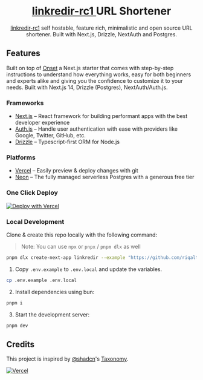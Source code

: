 <a href="https://nextjs.org">
  <h1 align="center">
   <a href="https://links.riq.my.id/" tardet="_blank">
    linkredir-rc1
   </a>
   URL Shortener
  </h1>
</a>

<p align="center">
  <a href="https://links.riq.my.id/" tardet="_blank">linkredir-rc1</a> self hostable, feature rich, minimalistic and open source URL shortener. Built with Next.js, Drizzle, NextAuth and Postgres.
</p>

## Features

Built on top of [Onset](https://onset.vercel.app) a Next.js starter that comes with step-by-step instructions to understand how everything works, easy for both beginners and experts alike and giving you the confidence to customize it to your needs. Built with Next.js 14, Drizzle (Postgres), NextAuth/Auth.js.

### Frameworks

- [Next.js](https://nextjs.org/) – React framework for building performant apps with the best developer experience
- [Auth.js](https://authjs.dev/) – Handle user authentication with ease with providers like Google, Twitter, GitHub, etc.
- [Drizzle](https://orm.drizzle.team/) – Typescript-first ORM for Node.js

### Platforms

- [Vercel](https://vercel.com/) – Easily preview & deploy changes with git
- [Neon](https://neon.tech/) – The fully managed serverless Postgres with a generous free tier

### One Click Deploy

[![Deploy with Vercel](https://vercel.com/button)](https://vercel.com/new/clone?repository-url=https%3A%2F%2Fgithub.com%2Friqalter%2Flinkredir-rc1&env=NEXT_PUBLIC_APP_URL,POSTGRES_URL,NEXTAUTH_SECRET,GOOGLE_CLIENT_ID,GOOGLE_CLIENT_SECRET&project-name=linkredir-rc1&repository-name=linkredir-rc1)

### Local Development

Clone & create this repo locally with the following command:

> Note: You can use `npx` or `pnpx` / `pnpm dlx` as well

```sh
pnpm dlx create-next-app linkredir --example "https://github.com/riqalter/linkredir-rc1"
```

1. Copy `.env.example` to `.env.local` and update the variables.

```sh
cp .env.example .env.local
```

2. Install dependencies using bun:

```sh
pnpm i
```

3. Start the development server:

```sh
pnpm dev
```

## Credits

This project is inspired by [@shadcn](https://twitter.com/shadcn)'s [Taxonomy](https://github.com/shadcn-ui/taxonomy).

[![Vercel](https://images.ctfassets.net/e5382hct74si/78Olo8EZRdUlcDUFQvnzG7/fa4cdb6dc04c40fceac194134788a0e2/1618983297-powered-by-vercel.svg)](https://vercel.com)
